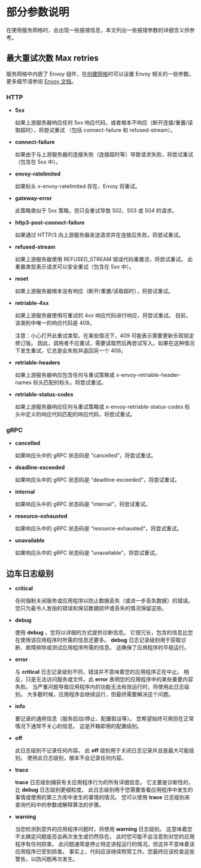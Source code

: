 # 部分参数说明

在使用服务网格时，会出现一些报错信息，本文列出一些报错参数的详细含义供参考。

## 最大重试次数 Max retries

服务网格中内嵌了 Envoy 组件，在[创建网格](./README.md)时可以设置 Envoy 相关的一些参数。
更多细节请参阅 [Envoy 文档](https://www.envoyproxy.io/docs/envoy/latest/configuration/http/http_filters/router_filter#x-envoy-retry-on)。

### HTTP

- __5xx__

    如果上游服务器响应任何 5xx 响应代码，或者根本不响应（断开连接/重置/读取超时），将尝试重试
    （包括 connect-failure 和 refused-stream）。

- __connect-failure__

    如果由于与上游服务器的连接失败（连接超时等）导致请求失败，将尝试重试（包含在 5xx 中）。

- __envoy-ratelimited__

    如果标头 x-envoy-ratelimited 存在，Envoy 将重试。

- __gateway-error__

    此策略类似于 5xx 策略，但只会重试导致 502、503 或 504 的请求。

- __http3-post-connect-failure__

    如果通过 HTTP/3 向上游服务器发送请求并在连接后失败，将尝试重试。

- __refused-stream__

    如果上游服务器使用 REFUSED_STREAM 错误代码重置流，将尝试重试。
    此重置类型表示请求可以安全重试（包含在 5xx 中）。

- __reset__

    如果上游服务器根本没有响应（断开/重置/读取超时），将尝试重试。

- __retriable-4xx__

    如果上游服务器使用可重试的 4xx 响应代码进行响应，将尝试重试。
    目前，该类别中唯一的响应代码是 409。

    注意：小心打开此重试类型。在某些情况下，409 可能表示需要更新乐观锁定修订版。
    因此，调用者不应重试，需要读取然后再尝试写入。如果在这种情况下发生重试，它总是会失败并返回另一个 409。

- __retriable-headers__

    如果上游服务器响应包含任何与重试策略或 x-envoy-retriable-header-names 标头匹配的标头，将尝试重试。

- __retriable-status-codes__

    如果上游服务器响应任何与重试策略或 x-envoy-retriable-status-codes 标头中定义的响应代码匹配的响应代码，将尝试重试。

### gRPC

- __cancelled__

    如果响应头中的 gRPC 状态码是 “cancelled”，将尝试重试。

- __deadline-exceeded__

    如果响应头中的 gRPC 状态码是 “deadline-exceeded”，将尝试重试。

- __internal__

    如果响应头中的 gRPC 状态码是 “internal”，将尝试重试。

- __resource-exhausted__

    如果响应头中的 gRPC 状态码是 “resource-exhausted”，将尝试重试。

- __unavailable__

    如果响应头中的 gRPC 状态码是 “unavailable”，将尝试重试。

## 边车日志级别

- __critical__

    任何强制关闭服务或应用程序以防止数据丢失（或进一步丢失数据）的错误。
    您只为最令人发指的错误和保证数据损坏或丢失的情况保留这些。

- __debug__

    使用 __debug__ ，您将以详细的方式提供诊断信息。
    它很冗长，包含的信息比您在使用该应用程序时所需的信息还要多。
    __debug__ 日志记录级别用于获取诊断、故障排除或测试应用程序所需的信息。 这确保了应用程序的平稳运行。

- __error__

    与 __critical__ 日志记录级别不同，错误并不意味着您的应用程序正在中止。
    相反，只是无法访问服务或文件。此 __error__ 表明您的应用程序中的某些重要内容失败。
    当严重问题导致应用程序内的功能无法有效运行时，将使用此日志级别。
    大多数时候，应用程序会继续运行，但最终需要解决这个问题。

- __info__

    要记录的通用信息（服务启动/停止、配置假设等）。
    您希望始终可用但在正常情况下通常不关心的信息。
    这是开箱即用的配置级别。

- __off__

    此日志级别不记录任何内容。
    此 __off__ 级别用于关闭日志记录并且是最大可能级别。
    使用此日志级别，根本不会记录任何内容。

- __trace__

    __trace__ 日志级别捕获有关应用程序行为的所有详细信息。
    它主要是诊断性的，比 __debug__ 日志级别更细粒度。
    此日志级别用于您需要查看应用程序中发生的事情或使用的第三方库中发生的事情的情况。
    您可以使用 __trace__ 日志级别来查询代码中的参数或解释算法的步骤。

- __warning__

    当您检测到意外的应用程序问题时，将使用 __warning__ 日志级别。
    这意味着您不太确定问题是否会再次发生或仍然存在。 此时您可能不会注意到对您的应用程序有任何损害。
    此问题通常是停止特定进程运行的情况。但这并不意味着该应用程序已受到损害。
    事实上，代码应该继续照常工作。您最终应该检查这些警告，以防问题再次发生。
